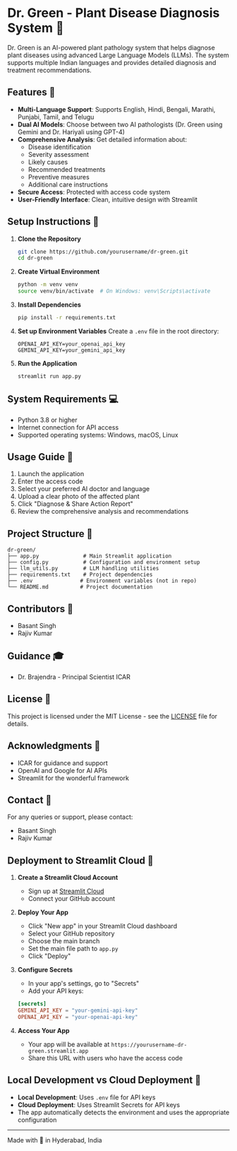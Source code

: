 # Dr. Green - Plant Disease Diagnosis System 🌿

Dr. Green is an AI-powered plant pathology system that helps diagnose plant diseases using advanced Large Language Models (LLMs). The system supports multiple Indian languages and provides detailed diagnosis and treatment recommendations.

## Features 🌟

- **Multi-Language Support**: Supports English, Hindi, Bengali, Marathi, Punjabi, Tamil, and Telugu
- **Dual AI Models**: Choose between two AI pathologists (Dr. Green using Gemini and Dr. Hariyali using GPT-4)
- **Comprehensive Analysis**: Get detailed information about:
  - Disease identification
  - Severity assessment
  - Likely causes
  - Recommended treatments
  - Preventive measures
  - Additional care instructions
- **Secure Access**: Protected with access code system
- **User-Friendly Interface**: Clean, intuitive design with Streamlit

## Setup Instructions 🚀

1. **Clone the Repository**
   ```bash
   git clone https://github.com/yourusername/dr-green.git
   cd dr-green
   ```

2. **Create Virtual Environment**
   ```bash
   python -m venv venv
   source venv/bin/activate  # On Windows: venv\Scripts\activate
   ```

3. **Install Dependencies**
   ```bash
   pip install -r requirements.txt
   ```

4. **Set up Environment Variables**
   Create a `.env` file in the root directory:
   ```env
   OPENAI_API_KEY=your_openai_api_key
   GEMINI_API_KEY=your_gemini_api_key
   ```

5. **Run the Application**
   ```bash
   streamlit run app.py
   ```

## System Requirements 💻

- Python 3.8 or higher
- Internet connection for API access
- Supported operating systems: Windows, macOS, Linux

## Usage Guide 📖

1. Launch the application
2. Enter the access code
3. Select your preferred AI doctor and language
4. Upload a clear photo of the affected plant
5. Click "Diagnose & Share Action Report"
6. Review the comprehensive analysis and recommendations

## Project Structure 📁

```
dr-green/
├── app.py              # Main Streamlit application
├── config.py           # Configuration and environment setup
├── llm_utils.py        # LLM handling utilities
├── requirements.txt    # Project dependencies
├── .env               # Environment variables (not in repo)
└── README.md          # Project documentation
```

## Contributors 👥

- Basant Singh
- Rajiv Kumar

## Guidance 🎓

- Dr. Brajendra - Principal Scientist ICAR

## License 📄

This project is licensed under the MIT License - see the [LICENSE](LICENSE) file for details.

## Acknowledgments 🙏

- ICAR for guidance and support
- OpenAI and Google for AI APIs
- Streamlit for the wonderful framework

## Contact 📧

For any queries or support, please contact:
- Basant Singh
- Rajiv Kumar

## Deployment to Streamlit Cloud 🚀

1. **Create a Streamlit Cloud Account**
   - Sign up at [Streamlit Cloud](https://streamlit.io/cloud)
   - Connect your GitHub account

2. **Deploy Your App**
   - Click "New app" in your Streamlit Cloud dashboard
   - Select your GitHub repository
   - Choose the main branch
   - Set the main file path to `app.py`
   - Click "Deploy"

3. **Configure Secrets**
   - In your app's settings, go to "Secrets"
   - Add your API keys:
   ```toml
   [secrets]
   GEMINI_API_KEY = "your-gemini-api-key"
   OPENAI_API_KEY = "your-openai-api-key"
   ```

4. **Access Your App**
   - Your app will be available at `https://yourusername-dr-green.streamlit.app`
   - Share this URL with users who have the access code

## Local Development vs Cloud Deployment 🔄

- **Local Development**: Uses `.env` file for API keys
- **Cloud Deployment**: Uses Streamlit Secrets for API keys
- The app automatically detects the environment and uses the appropriate configuration

---
Made with 💚 in Hyderabad, India 